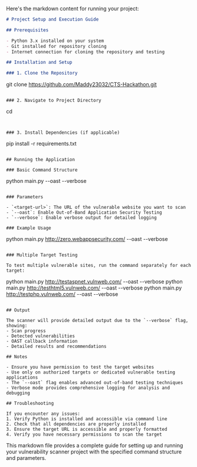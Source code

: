 Here's the markdown content for running your project:

```markdown
# Project Setup and Execution Guide

## Prerequisites

- Python 3.x installed on your system
- Git installed for repository cloning
- Internet connection for cloning the repository and testing

## Installation and Setup

### 1. Clone the Repository

```
git clone https://github.com/Maddy23032/CTS-Hackathon.git
```

### 2. Navigate to Project Directory

```
cd <project-directory-name>
```


### 3. Install Dependencies (if applicable)

```
pip install -r requirements.txt
```

## Running the Application

### Basic Command Structure

```
python main.py <target-url> --oast --verbose
```

### Parameters

- `<target-url>`: The URL of the vulnerable website you want to scan
- `--oast`: Enable Out-of-Band Application Security Testing
- `--verbose`: Enable verbose output for detailed logging

### Example Usage

```
python main.py http://zero.webappsecurity.com/ --oast --verbose
```

### Multiple Target Testing

To test multiple vulnerable sites, run the command separately for each target:

```
python main.py http://testaspnet.vulnweb.com/ --oast --verbose
python main.py http://testhtml5.vulnweb.com/ --oast --verbose
python main.py http://testphp.vulnweb.com/ --oast --verbose
```

## Output

The scanner will provide detailed output due to the `--verbose` flag, showing:
- Scan progress
- Detected vulnerabilities
- OAST callback information
- Detailed results and recommendations

## Notes

- Ensure you have permission to test the target websites
- Use only on authorized targets or dedicated vulnerable testing applications
- The `--oast` flag enables advanced out-of-band testing techniques
- Verbose mode provides comprehensive logging for analysis and debugging

## Troubleshooting

If you encounter any issues:
1. Verify Python is installed and accessible via command line
2. Check that all dependencies are properly installed
3. Ensure the target URL is accessible and properly formatted
4. Verify you have necessary permissions to scan the target
```

This markdown file provides a complete guide for setting up and running your vulnerability scanner project with the specified command structure and parameters.
